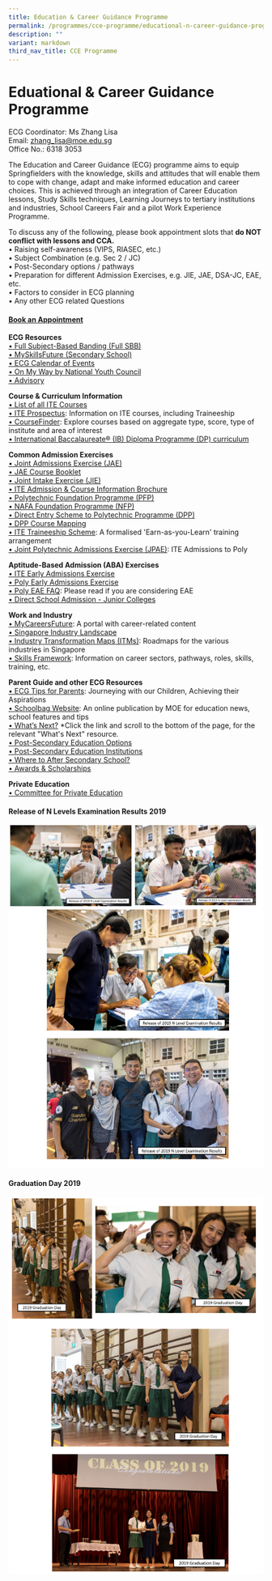 ```yaml
---
title: Education & Career Guidance Programme
permalink: /programmes/cce-programme/educational-n-career-guidance-programme/
description: ""
variant: markdown
third_nav_title: CCE Programme
---
```

# **Eduational &amp; Career Guidance Programme**

ECG Coordinator: Ms Zhang Lisa
<br>Email:&nbsp;[zhang_lisa@moe.edu.sg](mailto:zhang_lisa@moe.edu.sg)     
Office No.: 6318 3053

The Education and Career Guidance (ECG) programme aims to equip Springfielders with the knowledge, skills and attitudes that will enable them to cope with change, adapt and make informed education and career choices. This is achieved through an integration of Career Education lessons, Study Skills techniques, Learning Journeys to tertiary institutions and industries, School Careers Fair and a pilot Work Experience Programme.
  

To discuss any of the following, please book appointment slots that <b>do NOT conflict with lessons and CCA.</b>
<br>•	Raising self-awareness (VIPS, RIASEC, etc.)
<br>•	Subject Combination (e.g. Sec 2 / JC)
<br>•	Post-Secondary options / pathways
<br>•	Preparation for different Admission Exercises, e.g. JIE, JAE, DSA-JC, EAE, etc.
<br>•	Factors to consider in ECG planning
<br>•	Any other ECG related Questions

#### [Book an Appointment ](https://go.gov.sg/ecgspf-appt)


 <b>ECG Resources</b>
<br>[• Full Subject-Based Banding (Full SBB)](https://go.gov.sg/moe-fsbb)
<br>[• MySkillsFuture (Secondary School)](https://go.gov.sg/mysfsec)
<br>[• ECG Calendar of Events](https://www.myskillsfuture.gov.sg/content/student/en/secondary/education-guide/events.html)
<br>[• On My Way by National Youth Council](https://www.nyc.gov.sg/omw/)
<br>[•	Advisory](https://advisory.sg/)

<b>Course &amp; Curriculum Information</b>
<br>[• List of all ITE Courses](https://www.ite.edu.sg/courses/full-time-courses)
<br>[• ITE Prospectus](https://www.ite.edu.sg/admissions/prospectus): Information on ITE courses, including Traineeship
<br>[• CourseFinder](https://go.gov.sg/coursefinder): Explore courses based on aggregate type, score, type of institute and area of interest
<br>[•	International Baccalaureate® (IB) Diploma Programme (DP) curriculum](https://www.ibo.org/programmes/diploma-programme/curriculum/)

	
<b>Common Admission Exercises</b>
<br>[• Joint Admissions Exercise (JAE)](https://www.moe.gov.sg/post-secondary/admissions/jae)
<br> [• JAE Course Booklet](https://www.moe.gov.sg/-/media/files/post-secondary/2026-jae/2026-jae-courses.pdf)
<br>[• Joint Intake Exercise (JIE)](https://www.moe.gov.sg/post-secondary/admissions/jie)
<br>[• ITE Admission &amp; Course Information Brochure ](https://go.gov.sg/jie-booklet)
<br>[• Polytechnic Foundation Programme (PFP)](https://go.gov.sg/pfp)
<br>[•	NAFA Foundation Programme (NFP)](https://go.gov.sg/applynafafp)
<br>[•	Direct Entry Scheme to Polytechnic Programme (DPP)](https://go.gov.sg/higher-nitec-dpp)
<br>[• DPP Course Mapping](https://for.edu.sg/dpp-poly-mapping)
<br>[• ITE Traineeship Scheme](https://www.ite.edu.sg/courses/traineeship-courses): A formalised 'Earn-as-you-Learn' training arrangement
<br>[•	Joint Polytechnic Admissions Exercise (JPAE)](https://jpae.polytechnic.edu.sg/): ITE Admissions to Poly


<b>Aptitude-Based Admission (ABA) Exercises</b>
<br>[•	ITE Early Admissions Exercise](https://go.gov.sg/applyeae)
<br>[•	Poly Early Admissions Exercise](https://go.gov.sg/polyeae)
<br>[•	Poly EAE FAQ](https://eae.polytechnic.edu.sg/eaeStudIns/menu.jsp?type=FAQs): Please read if you are considering EAE
<br>[•	Direct School Admission - Junior Colleges](https://go.gov.sg/applyjcdsa)



<b>Work and Industry</b>
<br>[• MyCareersFuture](https://go.gov.sg/careersfuture): A portal with career-related content
<br>[•	Singapore Industry Landscape](https://go.gov.sg/industrylandscape-sec)
<br>[•	Industry Transformation Maps (ITMs)](https://www.mti.gov.sg/ITMs/Overview): Roadmaps for the various industries in Singapore
<br>[•	Skills Framework](https://www.skillsfuture.gov.sg/skills-framework): Information on career sectors, pathways, roles, skills, training, etc.


<b>Parent Guide and other ECG Resources</b>
<br>[•	ECG Tips for Parents](http://go.gov.sg/tips-for-parents): Journeying with our Children, Achieving their Aspirations
<br>[•	Schoolbag Website](https://go.gov.sg/schoolbag): An online publication by MOE for education news, school features and tips
<br>[•	What’s Next?](https://go.gov.sg/whats-next) *Click the link and scroll to the bottom of the page, for the relevant "What's Next" resource.
<br>[•	Post-Secondary Education Options](https://go.gov.sg/postsecondary)
<br>[•	Post-Secondary Education Institutions](https://go.gov.sg/overview-pseis)
<br>[•	Where to After Secondary School?](https://youtu.be/ndDVlzT-z0g)
<br>[•	Awards &amp; Scholarships](https://go.gov.sg/admissions-scholarships)

<b>Private Education</b>
<br>[•	Committee for Private Education](https://go.gov.sg/pei)


	

#### Release of N Levels Examination Results 2019
![](/images/ecg1.png)

#### Graduation Day 2019
![](/images/ecg2.png)
